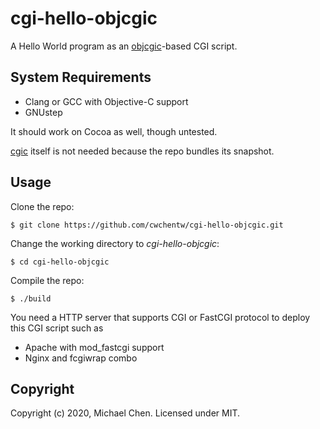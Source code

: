 # cgi-hello-objcgic

A Hello World program as an [objcgic](https://github.com/cwchentw/objcgic)-based CGI script.

## System Requirements

* Clang or GCC with Objective-C support
* GNUstep

It should work on Cocoa as well, though untested.

[cgic](https://github.com/boutell/cgic) itself is not needed because the repo bundles its snapshot.

## Usage

Clone the repo:

```
$ git clone https://github.com/cwchentw/cgi-hello-objcgic.git
```

Change the working directory to *cgi-hello-objcgic*:

```
$ cd cgi-hello-objcgic
```

Compile the repo:

```
$ ./build
```

You need a HTTP server that supports CGI or FastCGI protocol to deploy this CGI script such as

* Apache with mod_fastcgi support
* Nginx and fcgiwrap combo

## Copyright

Copyright (c) 2020, Michael Chen. Licensed under MIT.
